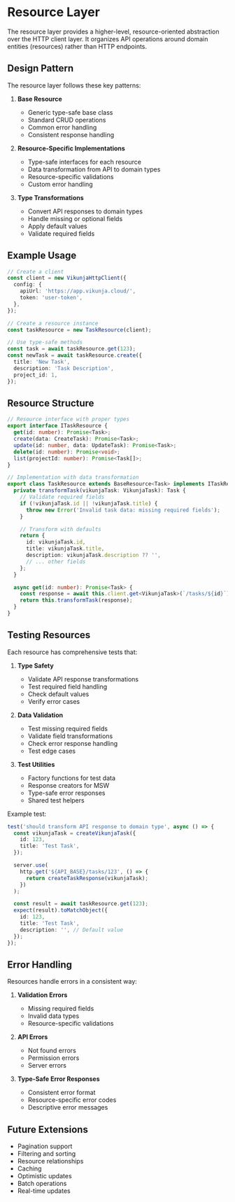 # Resource Layer

The resource layer provides a higher-level, resource-oriented abstraction over the HTTP client layer. It organizes API operations around domain entities (resources) rather than HTTP endpoints.

## Design Pattern

The resource layer follows these key patterns:

1. **Base Resource**

   - Generic type-safe base class
   - Standard CRUD operations
   - Common error handling
   - Consistent response handling

2. **Resource-Specific Implementations**

   - Type-safe interfaces for each resource
   - Data transformation from API to domain types
   - Resource-specific validations
   - Custom error handling

3. **Type Transformations**
   - Convert API responses to domain types
   - Handle missing or optional fields
   - Apply default values
   - Validate required fields

## Example Usage

```typescript
// Create a client
const client = new VikunjaHttpClient({
  config: {
    apiUrl: 'https://app.vikunja.cloud/',
    token: 'user-token',
  },
});

// Create a resource instance
const taskResource = new TaskResource(client);

// Use type-safe methods
const task = await taskResource.get(123);
const newTask = await taskResource.create({
  title: 'New Task',
  description: 'Task Description',
  project_id: 1,
});
```

## Resource Structure

```typescript
// Resource interface with proper types
export interface ITaskResource {
  get(id: number): Promise<Task>;
  create(data: CreateTask): Promise<Task>;
  update(id: number, data: UpdateTask): Promise<Task>;
  delete(id: number): Promise<void>;
  list(projectId: number): Promise<Task[]>;
}

// Implementation with data transformation
export class TaskResource extends BaseResource<Task> implements ITaskResource {
  private transformTask(vikunjaTask: VikunjaTask): Task {
    // Validate required fields
    if (!vikunjaTask.id || !vikunjaTask.title) {
      throw new Error('Invalid task data: missing required fields');
    }

    // Transform with defaults
    return {
      id: vikunjaTask.id,
      title: vikunjaTask.title,
      description: vikunjaTask.description ?? '',
      // ... other fields
    };
  }

  async get(id: number): Promise<Task> {
    const response = await this.client.get<VikunjaTask>(`/tasks/${id}`);
    return this.transformTask(response);
  }
}
```

## Testing Resources

Each resource has comprehensive tests that:

1. **Type Safety**

   - Validate API response transformations
   - Test required field handling
   - Check default values
   - Verify error cases

2. **Data Validation**

   - Test missing required fields
   - Validate field transformations
   - Check error response handling
   - Test edge cases

3. **Test Utilities**
   - Factory functions for test data
   - Response creators for MSW
   - Type-safe error responses
   - Shared test helpers

Example test:

```typescript
test('should transform API response to domain type', async () => {
  const vikunjaTask = createVikunjaTask({
    id: 123,
    title: 'Test Task',
  });

  server.use(
    http.get('${API_BASE}/tasks/123', () => {
      return createTaskResponse(vikunjaTask);
    })
  );

  const result = await taskResource.get(123);
  expect(result).toMatchObject({
    id: 123,
    title: 'Test Task',
    description: '', // Default value
  });
});
```

## Error Handling

Resources handle errors in a consistent way:

1. **Validation Errors**

   - Missing required fields
   - Invalid data types
   - Resource-specific validations

2. **API Errors**

   - Not found errors
   - Permission errors
   - Server errors

3. **Type-Safe Error Responses**
   - Consistent error format
   - Resource-specific error codes
   - Descriptive error messages

## Future Extensions

- Pagination support
- Filtering and sorting
- Resource relationships
- Caching
- Optimistic updates
- Batch operations
- Real-time updates

